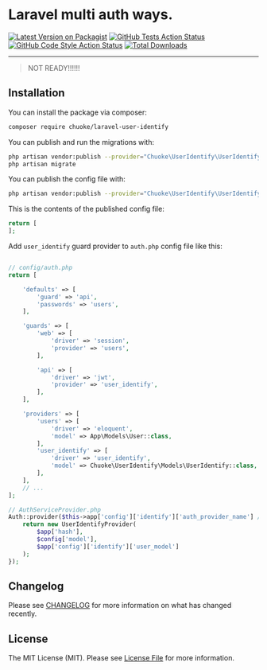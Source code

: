# Laravel multi auth ways.

[![Latest Version on Packagist](https://img.shields.io/packagist/v/chuoke/laravel-user-identify.svg?style=flat-square)](https://packagist.org/packages/chuoke/laravel-user-identify)
[![GitHub Tests Action Status](https://img.shields.io/github/workflow/status/chuoke/laravel-user-identify/run-tests?label=tests)](https://github.com/chuoke/laravel-user-identify/actions?query=workflow%3Arun-tests+branch%3Amain)
[![GitHub Code Style Action Status](https://img.shields.io/github/workflow/status/chuoke/laravel-user-identify/Check%20&%20fix%20styling?label=code%20style)](https://github.com/chuoke/laravel-user-identify/actions?query=workflow%3A"Check+%26+fix+styling"+branch%3Amain)
[![Total Downloads](https://img.shields.io/packagist/dt/chuoke/laravel-user-identify.svg?style=flat-square)](https://packagist.org/packages/chuoke/laravel-user-identify)

---

> NOT READY!!!!!!

## Installation

You can install the package via composer:

```bash
composer require chuoke/laravel-user-identify
```

You can publish and run the migrations with:

```bash
php artisan vendor:publish --provider="Chuoke\UserIdentify\UserIdentifyServiceProvider" --tag="laravel-user-identify-migrations"
php artisan migrate
```

You can publish the config file with:

```bash
php artisan vendor:publish --provider="Chuoke\UserIdentify\UserIdentifyServiceProvider" --tag="laravel-user-identify-config"
```

This is the contents of the published config file:

```php
return [
];
```

Add `user_identify` guard provider to `auth.php` config file like this:

```php

// config/auth.php
return [

    'defaults' => [
        'guard' => 'api',
        'passwords' => 'users',
    ],

    'guards' => [
        'web' => [
            'driver' => 'session',
            'provider' => 'users',
        ],

        'api' => [
            'driver' => 'jwt',
            'provider' => 'user_identify',
        ],
    ],

    'providers' => [
        'users' => [
            'driver' => 'eloquent',
            'model' => App\Models\User::class,
        ],
        'user_identify' => [
            'driver' => 'user_identify',
            'model' => Chuoke\UserIdentify\Models\UserIdentify::class, // user identify model
        ],
    ],
    // ...
];

// AuthServiceProvider.php
Auth::provider($this->app['config']['identify']['auth_provider_name'] /* or 'user_identify' */, function ($app, array $config) {
    return new UserIdentifyProvider(
        $app['hash'],
        $config['model'],
        $app['config']['identify']['user_model']
    );
});

```

## Changelog

Please see [CHANGELOG](CHANGELOG.md) for more information on what has changed recently.

## License

The MIT License (MIT). Please see [License File](LICENSE.md) for more information.
